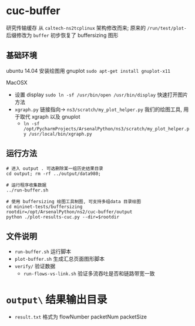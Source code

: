 # cuc-buffer 

研究传输缓存 从 `caltech-ns2tcplinux` 架构修改而来; 原来的 `/run/test/plot-` 后缀修改为 `buffer`
初步恢复了 buffersizing 图形

## 基础环境

ubuntu 14.04 安装绘图用 gnuplot `sudo apt-get install gnuplot-x11`

MacOSX
* 设置 display `sudo ln -sf /usr/bin/open /usr/bin/display` 快速打开图片方法
* `xgraph.py` 链接指向-> `ns3/scratch/my_plot_helper.py` 我们的绘图工具, 用于取代 xgraph 以及 gnuplot
  - `ln -sf /opt/PycharmProjects/ArsenalPython/ns3/scratch/my_plot_helper.py /usr/local/bin/xgraph.py `

## 运行方法

```
# 进入 output . 可选删除某一组历史结果目录
cd output; rm -rf ../output/data980;

# 运行程序收集数据
../run-buffer.sh

# 使用 buffersizing 绘图工具制图, 可支持多组data 目录绘图
cd mininet-tests/buffersizing
rootdir=/opt/ArsenalPython/ns2/cuc-buffer/output
python ./plot-results-cuc.py --dir=$rootdir
```

## 文件说明

* `run-buffer.sh` 运行脚本 
* `plot-buffer.sh` 生成汇总页面图形脚本 
* `verify/` 验证数据
  - `run-flows-vs-link.sh` 验证多流吞吐是否和链路带宽一致 
# `output\` 结果输出目录
  - `result.txt` 格式为 flowNumber packetNum packetSize

